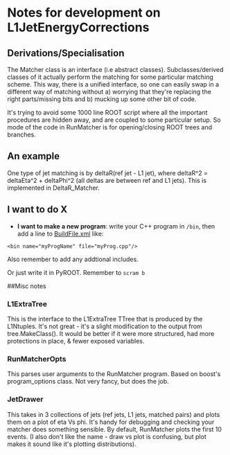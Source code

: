 # Notes for development on L1JetEnergyCorrections

## Derivations/Specialisation

The Matcher class is an interface (i.e abstract classes). Subclasses/derived classes of it actually perform the matching for some particular matching scheme. This way, there is a unified interface, so one can easily swap in a different way of matching without a) worrying that they're replacing the right parts/missing bits and b) mucking up some other bit of code.

It's trying to avoid some 1000 line ROOT script where all the important procedures are hidden away, and are coupled to some particular setup. So mode of the code in RunMatcher is for opening/closing ROOT trees and branches.

## An example

One type of jet matching is by deltaR(ref jet - L1 jet), where deltaR^2 = deltaEta^2 + deltaPhi^2 (all deltas are between ref and L1 jets). This is implemented in DeltaR_Matcher.

## I want to do X

- **I want to make a new program**: write your C++ program in `/bin`, then add a line to [BuildFile.xml](bin/BuildFile.xml) like:
```
<bin name="myProgName" file="myProg.cpp"/>
```
Also remember to add any addtional includes.

Or just write it in PyROOT. Remember to `scram b`


##Misc notes

### L1ExtraTree
This is the interface to the L1ExtraTree TTree that is produced by the L1Ntuples. It's not great - it's a slight modification to the output from tree.MakeClass(). It would be better if it were more structured, had more protections in place, & fewer exposed variables.

### RunMatcherOpts
This parses user arguments to the RunMatcher program. Based on boost's program_options class. Not very fancy, but does the job.

### JetDrawer
This takes in 3 collections of jets (ref jets, L1 jets, matched pairs) and plots them on a plot of eta Vs phi. It's handy for debugging and checking your matcher does something sensible. By default, RunMatcher plots the first 10 events. (I also don't like the name - draw vs plot is confusing, but plot makes it sound like it's plotting distributions).
